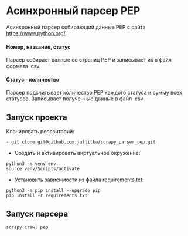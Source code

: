 # Асинхронный парсер PEP

Асинхронный парсер собирающий данные PEP с сайта https://www.python.org/.

#### Номер, название, статус 
Парсер собирает данные со страниц PEP и записывает их в файл формата .csv.

#### Статус - количество
Парсер подсчитывает количество PEP каждого статуса и сумму всех статусов.
Записывает полученные данные в файл .csv

## Запуск проекта
Клонировать репозиторий:
```
- git clone git@github.com:jullitka/scrapy_parser_pep.git
```
- Создать и активировать виртуальное окружение:
```
python3 -m venv env
source venv/Scripts/activate
```
- Установить зависимости из файла requirements.txt:
```
python3 -m pip install --upgrade pip
pip install -r requirements.txt
```
## Запуск парсера
```
scrapy crawl pep
```
